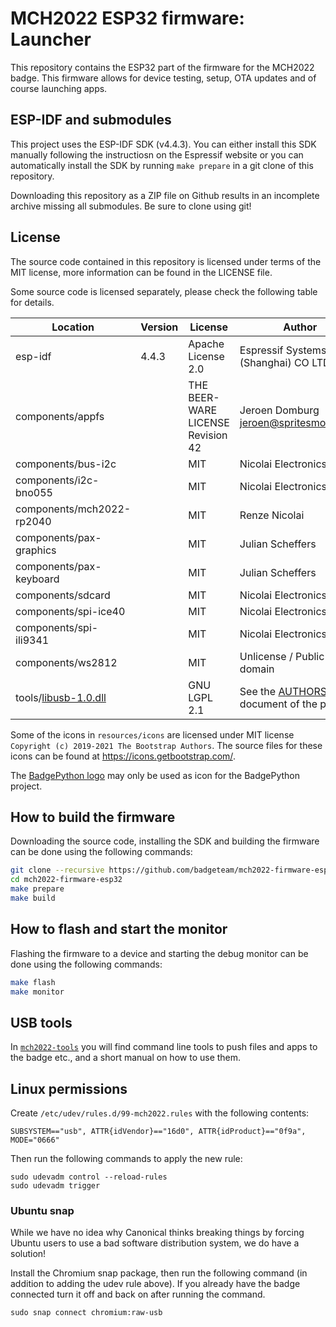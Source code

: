 # MCH2022 ESP32 firmware: Launcher

This repository contains the ESP32 part of the firmware for the MCH2022 badge. This firmware allows for device testing, setup, OTA updates and of course launching apps.

## ESP-IDF and submodules

This project uses the ESP-IDF SDK (v4.4.3). You can either install this SDK manually following the instructiosn on the Espressif website or you can automatically install the SDK by running `make prepare` in a git clone of this repository.

Downloading this repository as a ZIP file on Github results in an incomplete archive missing all submodules. Be sure to clone using git!

## License

The source code contained in this repository is licensed under terms of the MIT license, more information can be found in the LICENSE file.

Some source code is licensed separately, please check the following table for details.

| Location                    | Version     | License                           | Author                                                                                          |
|-----------------------------|-------------|-----------------------------------|-------------------------------------------------------------------------------------------------|
| esp-idf                     | 4.4.3       | Apache License 2.0                | Espressif Systems (Shanghai) CO LTD                                                             |
| components/appfs            |             | THE BEER-WARE LICENSE Revision 42 | Jeroen Domburg <jeroen@spritesmods.com>                                                         |
| components/bus-i2c          |             | MIT                               | Nicolai Electronics                                                                             |
| components/i2c-bno055       |             | MIT                               | Nicolai Electronics                                                                             |
| components/mch2022-rp2040   |             | MIT                               | Renze Nicolai                                                                                   |
| components/pax-graphics     |             | MIT                               | Julian Scheffers                                                                                |
| components/pax-keyboard     |             | MIT                               | Julian Scheffers                                                                                |
| components/sdcard           |             | MIT                               | Nicolai Electronics                                                                             |
| components/spi-ice40        |             | MIT                               | Nicolai Electronics                                                                             |
| components/spi-ili9341      |             | MIT                               | Nicolai Electronics                                                                             |
| components/ws2812           |             | MIT                               | Unlicense / Public domain                                                                       |
| tools/[libusb-1.0.dll]      |             | GNU LGPL 2.1                      | See the [AUTHORS](https://github.com/libusb/libusb/blob/master/AUTHORS) document of the project |

[libusb-1.0.dll]: https://libusb.info

Some of the icons in `resources/icons` are licensed under MIT license `Copyright (c) 2019-2021 The Bootstrap Authors`. The source files for these icons can be found at https://icons.getbootstrap.com/.

The [BadgePython logo](resources/icons/python.png) may only be used as icon for the BadgePython project.

## How to build the firmware

Downloading the source code, installing the SDK and building the firmware can be done using the following commands:

```sh
git clone --recursive https://github.com/badgeteam/mch2022-firmware-esp32
cd mch2022-firmware-esp32
make prepare
make build
```

## How to flash and start the monitor

Flashing the firmware to a device and starting the debug monitor can be done using the following commands:

```sh
make flash
make monitor
```

## USB tools
In [`mch2022-tools`](https://github.com/badgeteam/mch2022-tools) you will find command line tools to push files and apps to the badge etc., and a short manual on how to use them.

## Linux permissions
Create `/etc/udev/rules.d/99-mch2022.rules` with the following contents:

```
SUBSYSTEM=="usb", ATTR{idVendor}=="16d0", ATTR{idProduct}=="0f9a", MODE="0666"
```

Then run the following commands to apply the new rule:

```
sudo udevadm control --reload-rules
sudo udevadm trigger
```

### Ubuntu snap
While we have no idea why Canonical thinks breaking things by forcing Ubuntu users to use a bad software distribution system, we do have a solution!

Install the Chromium snap package, then run the following command (in addition to adding the udev rule above). If you already have the badge connected turn it off and back on after running the command.

```
sudo snap connect chromium:raw-usb
```

